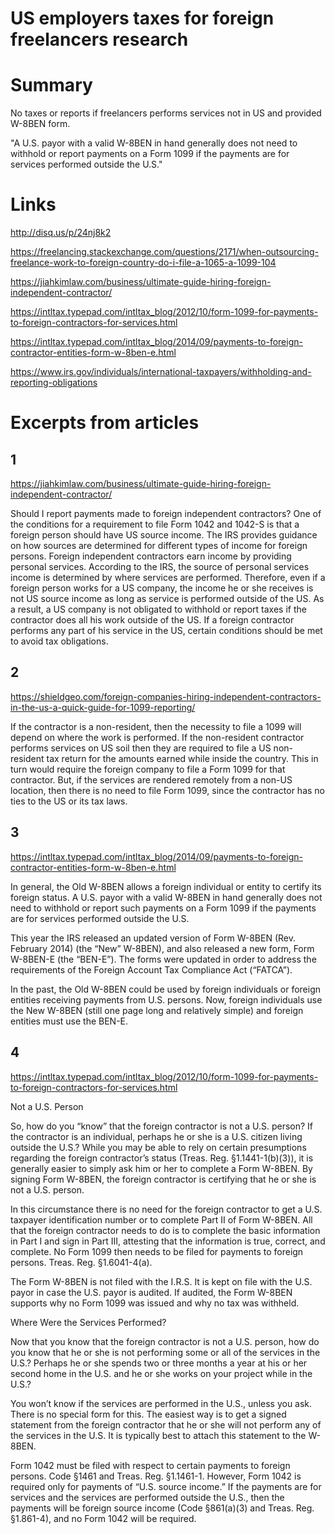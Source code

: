 # US employers taxes for foreign freelancers research


# Summary

No taxes or reports if freelancers performs services not in US and provided W-8BEN form.

"A U.S. payor with a valid W-8BEN in hand generally does not need to withhold or report payments on a Form 1099 if the payments are for services performed outside the U.S."


# Links

http://disq.us/p/24nj8k2

https://freelancing.stackexchange.com/questions/2171/when-outsourcing-freelance-work-to-foreign-country-do-i-file-a-1065-a-1099-104

https://jiahkimlaw.com/business/ultimate-guide-hiring-foreign-independent-contractor/

https://intltax.typepad.com/intltax_blog/2012/10/form-1099-for-payments-to-foreign-contractors-for-services.html

https://intltax.typepad.com/intltax_blog/2014/09/payments-to-foreign-contractor-entities-form-w-8ben-e.html

https://www.irs.gov/individuals/international-taxpayers/withholding-and-reporting-obligations


# Excerpts from articles

## 1

https://jiahkimlaw.com/business/ultimate-guide-hiring-foreign-independent-contractor/

Should I report payments made to foreign independent contractors?
One of the conditions for a requirement to file Form 1042 and 1042-S is that a foreign person should have US source income. The IRS provides guidance on how sources are determined for different types of income for foreign persons. Foreign independent contractors earn income by providing personal services. According to the IRS, the source of personal services income is determined by where services are performed. Therefore, even if a foreign person works for a US company, the income he or she receives is not US source income as long as service is performed outside of the US. As a result, a US company is not obligated to withhold or report taxes if the contractor does all his work outside of the US. If a foreign contractor performs any part of his service in the US, certain conditions should be met to avoid tax obligations.


## 2

https://shieldgeo.com/foreign-companies-hiring-independent-contractors-in-the-us-a-quick-guide-for-1099-reporting/

If the contractor is a non-resident, then the necessity to file a 1099 will depend on where the work is performed.  If the non-resident contractor performs services on US soil then they are required to file a US non-resident tax return for the amounts earned while inside the country.  This in turn would require the foreign company to file a Form 1099 for that contractor.  But, if the services are rendered remotely from a non-US location, then there is no need to file Form 1099, since the contractor has no ties to the US or its tax laws.


## 3

https://intltax.typepad.com/intltax_blog/2014/09/payments-to-foreign-contractor-entities-form-w-8ben-e.html

In general, the Old W-8BEN allows a foreign individual or entity to certify its foreign status.  A U.S. payor with a valid W-8BEN in hand generally does not need to withhold or report such payments on a Form 1099 if the payments are for services performed outside the U.S.  

This year the IRS released an updated version of Form W-8BEN (Rev. February 2014) (the “New” W-8BEN), and also released a new form, Form W-8BEN-E (the “BEN-E”).  The forms were updated in order to address the requirements of the Foreign Account Tax Compliance Act (“FATCA”).

In the past, the Old W-8BEN could be used by foreign individuals or foreign entities receiving payments from U.S. persons.  Now, foreign individuals use the New W-8BEN (still one page long and relatively simple) and foreign entities must use the BEN-E.


## 4

https://intltax.typepad.com/intltax_blog/2012/10/form-1099-for-payments-to-foreign-contractors-for-services.html

Not a U.S. Person

So, how do you “know” that the foreign contractor is not a U.S. person?  If the contractor is an individual, perhaps he or she is a U.S. citizen living outside the U.S.?  While you may be able to rely on certain presumptions regarding the foreign contractor’s status (Treas. Reg. §1.1441-1(b)(3)), it is generally easier to simply ask him or her to complete a Form W-8BEN.  By signing Form W-8BEN, the foreign contractor is certifying that he or she is not a U.S. person.

In this circumstance there is no need for the foreign contractor to get a U.S. taxpayer identification number or to complete Part II of Form W-8BEN.  All that the foreign contractor needs to do is to complete the basic information in Part I and sign in Part III, attesting that the information is true, correct, and complete.  No Form 1099 then needs to be filed for payments to foreign persons.  Treas. Reg. §1.6041-4(a).

The Form W-8BEN is not filed with the I.R.S.  It is kept on file with the U.S. payor in case the U.S. payor is audited.  If audited, the Form W-8BEN supports why no Form 1099 was issued and why no tax was withheld.


Where Were the Services Performed?

Now that you know that the foreign contractor is not a U.S. person, how do you know that he or she is not performing some or all of the services in the U.S.?  Perhaps he or she spends two or three months a year at his or her second home in the U.S. and he or she works on your project while in the U.S.?

You won’t know if the services are performed in the U.S., unless you ask.  There is no special form for this.  The easiest way is to get a signed statement from the foreign contractor that he or she will not perform any of the services in the U.S.  It is typically best to attach this statement to the W-8BEN.

Form 1042 must be filed with respect to certain payments to foreign persons.  Code §1461 and Treas. Reg. §1.1461-1.  However, Form 1042 is required only for payments of “U.S. source income.”  If the payments are for services and the services are performed outside the U.S., then the payments will be foreign source income (Code §861(a)(3) and Treas. Reg. §1.861-4), and no Form 1042 will be required.



